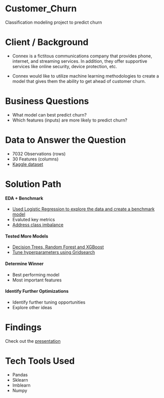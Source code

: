 # Customer_Churn
Classification modeling project to predict churn

# Client / Background
- Connex is a fictitous communications company that provides phone, internet, and streaming services. In addition, they offer supportive services like online security, device protection, etc. 

- Connex would like to utilize machine learning methodologies to create a model that gives them the ability to get ahead of customer churn.

# Business Questions
- What model can best predict churn?
- Which features (inputs) are more likely to predict churn?

# Data to Answer the Question
- 7032 Observations (rows)
- 30 Features (columns)
- [Kaggle dataset](https://www.kaggle.com/datasets/blastchar/telco-customer-churn) 

# Solution Path
#### EDA + Benchmark
- [Used Logistic Regression to explore the data and create a benchmark model](https://github.com/Jenni-Hawk/Customer_Churn/blob/main/03_Logistic_Reg_ClassImbalanceWork.ipynb)
- Evaluted key metrics
- [Address class imbalance](https://github.com/Jenni-Hawk/Customer_Churn/blob/main/03_Logistic_Reg_ClassImbalance.ipynb)

#### Tested More Models
- [Decision Trees, Random Forest and XGBoost](https://github.com/Jenni-Hawk/Customer_Churn/blob/main/04_Tree_vs_Forest_vs_LogReg.ipynb)
- [Tune hyperparameters using Gridsearch](https://github.com/Jenni-Hawk/Customer_Churn/blob/main/05_Tuning_GridSearch.ipynb)

#### Determine Winner
- Best performing model
- Most important features

#### Identify Further Optimizations
- Identify further tuning opportunities
- Explore other ideas

# Findings
Check out the [presentation](https://github.com/Jenni-Hawk/Customer_Churn/blob/main/CustomerChurn_Presentation.pdf)

# Tech Tools Used
- Pandas
- Sklearn
- Imblearn
- Numpy

